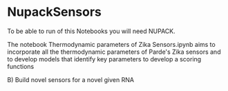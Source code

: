 # NupackSensors

To be able to run of this Notebooks you will need NUPACK.

 
The notebook Thermodynamic parameters of Zika Sensors.ipynb aims to incorporate all the thermodynamic parameters of Parde's Zika sensors and to develop models that identify key parameters to develop a scoring functions 

B) Build novel sensors for a novel given RNA
